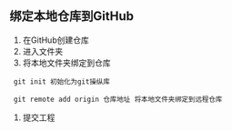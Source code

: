 ## 绑定本地仓库到GitHub
1. 在GitHub创建仓库
1. 进入文件夹
1. 将本地文件夹绑定到仓库

``` git init 初始化为git操纵库```

``` git remote add origin 仓库地址 将本地文件夹绑定到远程仓库```
1. 提交工程
